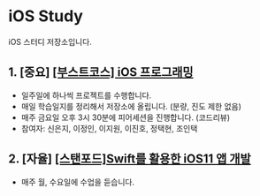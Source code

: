 # iOS Study
iOS 스터디 저장소입니다.

## 1. [중요] [[부스트코스] iOS 프로그래밍](https://www.edwith.org/boostcourse-ios)
- 일주일에 하나씩 프로젝트를 수행합니다.
- 매일 학습일지를 정리해서 저장소에 올립니다. (분량, 진도 제한 없음)
- 매주 금요일 오후 3시 30분에 피어세션을 진행합니다. (코드리뷰)
- 참여자: 신은지, 이정인, 이지원, 이진호, 정택현, 조인택
​
## 2. [자율] [[스탠포드]Swift를 활용한 iOS11 앱 개발](https://www.edwith.org/swiftapp)
- 매주 월, 수요일에 수업을 듣습니다.
